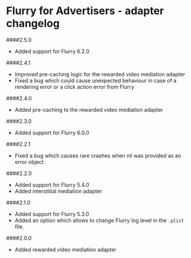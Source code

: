 # Flurry for Advertisers - adapter changelog

####2.5.0

- Added support for Flurry 6.2.0

####2.4.1

- Improved pre-caching logic for the rewarded video mediation adapter
- Fixed a bug which could cause unexpected behaviour in case of a rendering error or a click action error from Flurry

####2.4.0

- Added pre-caching to the rewarded video mediation adapter

####2.3.0

- Added support for Flurry 6.0.0


####2.2.1

 - Fixed a bug which causes rare crashes when nil was provided as an error object.


####2.2.0 

- Added support for Flurry 5.4.0
- Added interstitial mediation adapter

####2.1.0 

- Added support for Flurry 5.3.0
- Added an option which allows to change Flurry log level in the `.plist` file.
 
####2.0.0

- Added rewarded video mediation adapter